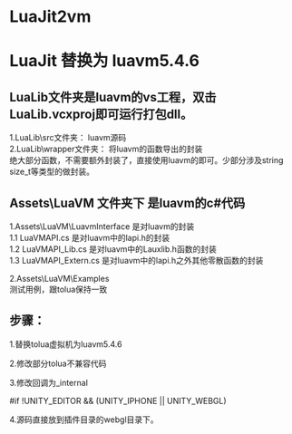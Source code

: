# LuaJit2vm
LuaJit 替换为 luavm5.4.6
====


LuaLib文件夹是luavm的vs工程，双击LuaLib.vcxproj即可运行打包dll。  
-----
1.LuaLib\src文件夹： luavm源码  
2.LuaLib\wrapper文件夹： 将luavm的函数导出的封装  
    绝大部分函数，不需要额外封装了，直接使用luavm的即可。少部分涉及string size_t等类型的做封装。  


Assets\LuaVM 文件夹下 是luavm的c#代码  
-----
1.Assets\LuaVM\LuavmInterface 是对luavm的封装  
    1.1 LuaVMAPI.cs 是对luavm中的lapi.h的封装  
    1.2 LuaVMAPI_Lib.cs 是对luavm中的Lauxlib.h函数的封装  
    1.3 LuaVMAPI_Extern.cs 是对luavm中的lapi.h之外其他零散函数的封装  

2.Assets\LuaVM\Examples  
     测试用例，跟tolua保持一致  

步骤： 
-----

1.替换tolua虚拟机为luavm5.4.6

2.修改部分tolua不兼容代码

3.修改回调为_internal

#if !UNITY_EDITOR && (UNITY_IPHONE || UNITY_WEBGL)

4.源码直接放到插件目录的webgl目录下。
